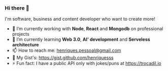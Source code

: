 ### Hi there 👋

I'm software, business and content developer who want to create more!

- 🔭 I’m currently working with <strong>Node</strong>, <strong>React</strong> and <strong>Mongodb</strong> on professional projects
- 🌱 I’m currently learning <strong>Web 3.0</strong>, <strong>AI' development</strong> and <strong>Serveless architecture</strong>
- 📫 How to reach me: henriques.pessoal@gmail.com
- 📄 My Gist's: https://gist.github.com/henriquesss
- ⚡ Fun fact: I have a public API only with jokes/puns at https://trocadil.io
